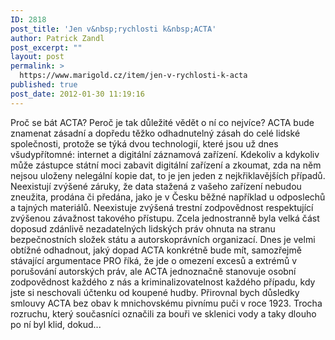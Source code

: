 ```yaml
---
ID: 2818
post_title: 'Jen v&nbsp;rychlosti k&nbsp;ACTA'
author: Patrick Zandl
post_excerpt: ""
layout: post
permalink: >
  https://www.marigold.cz/item/jen-v-rychlosti-k-acta
published: true
post_date: 2012-01-30 11:19:16
---
```

Proč se bát ACTA? Peroč je tak důležité vědět o ní co nejvíce? 
ACTA bude znamenat zásadní a dopředu těžko odhadnutelný zásah do celé lidské společnosti, protože se týká dvou technologií, které jsou už dnes všudypřítomné: internet a digitální záznamová zařízení. Kdekoliv a kdykoliv může zástupce státní moci zabavit digitální zařízení a zkoumat, zda na něm nejsou uloženy nelegální kopie dat, to je jen jeden z nejkřiklavějších případů. Neexistují zvýšené záruky, že data stažená z vašeho zařízení nebudou zneužita, prodána či předána, jako je v Česku běžné například u odposlechů a tajných materiálů. Neexistuje zvýšená trestní zodpovědnost respektující zvýšenou závažnost takového přístupu. Zcela jednostranně byla velká část doposud zdánlivě nezadatelných lidských práv ohnuta na stranu bezpečnostních složek státu a autorskoprávních organizací. Dnes je velmi obtížné odhadnout, jaký dopad ACTA konkrétně bude mít, samozřejmě stávající argumentace PRO říká, že jde o omezení excesů a extrémů v porušování autorských práv, ale ACTA jednoznačně stanovuje osobní zodpovědnost každého z nás a kriminalizovatelnost každého případu, kdy jste si neschovali účtenku od koupené hudby. 
Přirovnal bych důsledky smlouvy ACTA bez obav k mnichovskému pivnímu puči v roce 1923. Trocha rozruchu, který současníci označili za bouři ve sklenici vody a taky dlouho po ní byl klid, dokud...